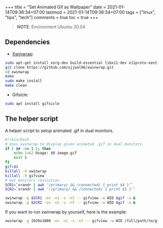 +++
title = "Set Animated Gif as Wallpaper"
date = 2021-01-14T09:36:34+07:00
lastmod = 2021-01-14T09:36:34+07:00
tags = ["linux", "tips", "tech"]
comments = true
toc = true
+++

> **NOTE**: Environment Ubuntu 20.04

## Dependencies

- [Xwinwrap](https://github.com/ujjwal96/xwinwrap):

```bash
sudo apt-get install xorg-dev build-essential libx11-dev x11proto-xext-dev libxrender-dev libxext-dev
git clone https://github.com/ujjwal96/xwinwrap.git
cd xwinwrap
make
sudo make install
make clean
```

- Gifsicle:

```bash
sudo apt install gifsicle
```

## The helper script

A helper script to setup animated .gif in dual monitors.

```bash
#!/bin/bash
# Uses xwinwrap to display given animated .gif in dual monitors.
if [ $# -ne 1 ]; then
    echo 1>&2 Usage: $0 image.gif
    exit 1
fi
gif=$1
killall -9 xwinwrap
killall -9 gifview
# Get monitors resolution
SCR1=`xrandr | awk '/primary/ && /connected/ { print $4 }'`
SCR2=`xrandr | awk '!/primary/ && /connected/ { print $3 }'`

xwinwrap -g $SCR1 -ov -ni -s -nf -- gifview -w WID $gif -a &
xwinwrap -g $SCR2 -ov -ni -s -nf -- gifview -w WID $gif -a &
```

If you want to run xwinwrap by yourself, here is the example:

```bash
xwinwrap -g 1920x1080 -ov -ni -s -nf -- gifview -w WID /full/path/to/gif -a
```
